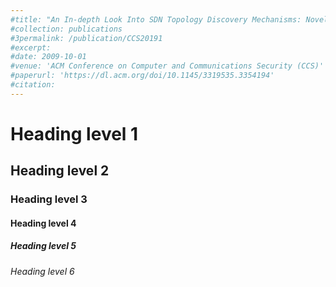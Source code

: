 ```yaml
---
#title: "An In-depth Look Into SDN Topology Discovery Mechanisms: Novel Attacks and Practical Countermeasures"
#collection: publications
#3permalink: /publication/CCS20191
#excerpt:
#date: 2009-10-01
#venue: 'ACM Conference on Computer and Communications Security (CCS)'
#paperurl: 'https://dl.acm.org/doi/10.1145/3319535.3354194'
#citation:
---
```


# Heading level 1
## Heading level 2
### Heading level 3
#### Heading level 4
##### Heading level 5
###### Heading level 6	

